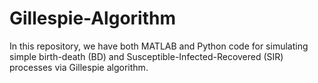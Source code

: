 # Gillespie-Algorithm
In this repository, we have both MATLAB and Python code for simulating simple birth-death (BD) and Susceptible-Infected-Recovered (SIR) processes via Gillespie algorithm. 
